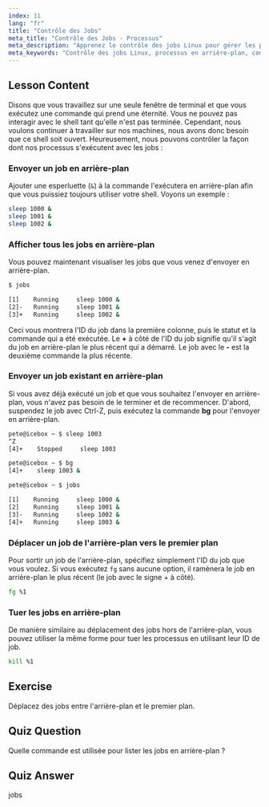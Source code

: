 ```yaml
---
index: 11
lang: "fr"
title: "Contrôle des Jobs"
meta_title: "Contrôle des Jobs - Processus"
meta_description: "Apprenez le contrôle des jobs Linux pour gérer les processus en arrière-plan. Comprenez les commandes 'jobs', 'bg', 'fg' et 'kill' pour une utilisation efficace du shell. Commencez votre parcours Linux !"
meta_keywords: "Contrôle des jobs Linux, processus en arrière-plan, commande jobs, commande bg, commande fg, commande kill, tutoriel Linux, Linux pour débutants"
---
```


## Lesson Content

Disons que vous travaillez sur une seule fenêtre de terminal et que vous exécutez une commande qui prend une éternité. Vous ne pouvez pas interagir avec le shell tant qu'elle n'est pas terminée. Cependant, nous voulons continuer à travailler sur nos machines, nous avons donc besoin que ce shell soit ouvert. Heureusement, nous pouvons contrôler la façon dont nos processus s'exécutent avec les jobs :

### Envoyer un job en arrière-plan

Ajouter une esperluette (`&`) à la commande l'exécutera en arrière-plan afin que vous puissiez toujours utiliser votre shell. Voyons un exemple :

```bash
sleep 1000 &
sleep 1001 &
sleep 1002 &
```

### Afficher tous les jobs en arrière-plan

Vous pouvez maintenant visualiser les jobs que vous venez d'envoyer en arrière-plan.

```bash
$ jobs

[1]    Running     sleep 1000 &
[2]-   Running     sleep 1001 &
[3]+   Running     sleep 1002 &
```

Ceci vous montrera l'ID du job dans la première colonne, puis le statut et la commande qui a été exécutée. Le **+** à côté de l'ID du job signifie qu'il s'agit du job en arrière-plan le plus récent qui a démarré. Le job avec le **-** est la deuxième commande la plus récente.

### Envoyer un job existant en arrière-plan

Si vous avez déjà exécuté un job et que vous souhaitez l'envoyer en arrière-plan, vous n'avez pas besoin de le terminer et de recommencer. D'abord, suspendez le job avec Ctrl-Z, puis exécutez la commande **bg** pour l'envoyer en arrière-plan.

```bash
pete@icebox ~ $ sleep 1003
^Z
[4]+    Stopped     sleep 1003

pete@icebox ~ $ bg
[4]+    sleep 1003 &

pete@icebox ~ $ jobs

[1]    Running     sleep 1000 &
[2]    Running     sleep 1001 &
[3]-   Running     sleep 1002 &
[4]+   Running     sleep 1003 &
```

### Déplacer un job de l'arrière-plan vers le premier plan

Pour sortir un job de l'arrière-plan, spécifiez simplement l'ID du job que vous voulez. Si vous exécutez `fg` sans aucune option, il ramènera le job en arrière-plan le plus récent (le job avec le signe + à côté).

```bash
fg %1
```

### Tuer les jobs en arrière-plan

De manière similaire au déplacement des jobs hors de l'arrière-plan, vous pouvez utiliser la même forme pour tuer les processus en utilisant leur ID de job.

```bash
kill %1
```

## Exercise

Déplacez des jobs entre l'arrière-plan et le premier plan.

## Quiz Question

Quelle commande est utilisée pour lister les jobs en arrière-plan ?

## Quiz Answer

jobs
